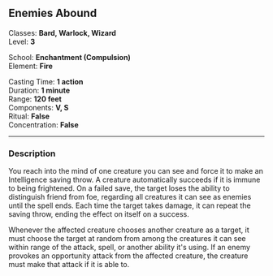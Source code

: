 ## Enemies Abound

Classes: **Bard, Warlock, Wizard**  
Level: **3**  

School: **Enchantment (Compulsion)**  
Element: **Fire**  

Casting Time: **1 action**  
Duration: **1 minute**  
Range: **120 feet**  
Components: **V, S**  
Ritual: **False**  
Concentration: **False**

------

### Description

You reach into the mind of one creature you can see and force it to make an Intelligence saving throw. A creature automatically succeeds if it is immune to being frightened. On a failed save, the target loses the ability to distinguish friend from foe, regarding all creatures it can see as enemies until the spell ends. Each time the target takes damage, it can repeat the saving throw, ending the effect on itself on a success.

Whenever the affected creature chooses another creature as a target, it must choose the target at random from among the creatures it can see within range of the attack, spell, or another ability it's using. If an enemy provokes an opportunity attack from the affected creature, the creature must make that attack if it is able to.